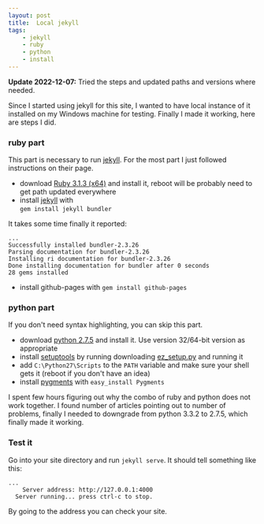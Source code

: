 ```yaml
---
layout: post
title:  Local jekyll
tags:
    - jekyll
    - ruby
    - python
    - install
---
```

**Update 2022-12-07:** Tried the steps and updated paths and versions where needed.

Since I started using jekyll for this site, I wanted to have local instance
of it installed on my Windows machine for testing. Finally I made it working,
here are steps I did.

### ruby part

This part is necessary to run [jekyll][2].  For the most part I just followed instructions on their page.

 - download [Ruby 3.1.3 (x64)][1] and install it, reboot will be probably need to get path updated everywhere
 - install [jekyll][2] with  
   `gem install jekyll bundler`

It takes some time finally it reported:

```
...
Successfully installed bundler-2.3.26
Parsing documentation for bundler-2.3.26
Installing ri documentation for bundler-2.3.26
Done installing documentation for bundler after 0 seconds
28 gems installed
```

 - install github-pages with
   `gem install github-pages`

### python part

If you don't need syntax highlighting, you can skip this part. 

 - download [python 2.7.5](http://www.python.org/download/) and install it. Use version 32/64-bit version as appropriate
 - install [setuptools](https://pypi.python.org/pypi/setuptools/1.1.6) by running downloading [ez_setup.py](https://bitbucket.org/pypa/setuptools/raw/bootstrap/ez_setup.py) and running it
 - add `C:\Python27\Scripts` to the `PATH` variable and make sure your shell gets it (reboot if you don't have an idea)
 - install [pygments](http://pygments.org/) with
    `easy_install Pygments`

I spent few hours figuring out why the combo of ruby and python does not work together. I found
number of articles pointing out to number of problems, finally I needed to downgrade from python
3.3.2 to 2.7.5, which finally made it working.

### Test it

Go into your site directory and run `jekyll serve`. It should tell something like this:

```
...
    Server address: http://127.0.0.1:4000
  Server running... press ctrl-c to stop.
```

By going to the address you can check your site.


[1]: https://github.com/oneclick/rubyinstaller2/releases/download/RubyInstaller-3.1.3-1/rubyinstaller-devkit-3.1.3-1-x64.exe
[2]: http://jekyllrb.com/
